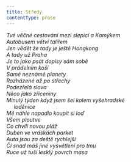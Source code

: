 ```yaml
---
title: Středy
contentType: prose
---
```


_Tvé věčné cestování mezi slepicí a Kamýkem  
Autobusem větví talířem  
Jen vědět že tady je ještě Hongkong  
A tady už Praha  
Je to jako psát dopisy sám sobě  
V prádelním koši  
Samé neznámé planety  
Rozházené až po střechy  
Podezřelá slova  
Něco jako zříceniny  
Minulý týden když jsem šel kolem vyšehradské  
     loděnice  
Mě náhle napadlo koupit si loď  
Všem ploutve  
Co chvíli novou pláž  
Duben ve vráskách parket  
Auta jsou za deště rychlejší  
Či snad máš jiné vysvětlení pro tmu  
Ruce už tuší lesklý povrch masa_
